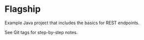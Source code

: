 # Flagship
Example Java project that includes the basics for REST endpoints.

See Git tags for step-by-step notes.

